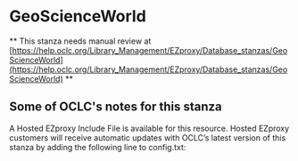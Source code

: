 # GeoScienceWorld
** This stanza needs manual review at [https://help.oclc.org/Library_Management/EZproxy/Database_stanzas/GeoScienceWorld](https://help.oclc.org/Library_Management/EZproxy/Database_stanzas/GeoScienceWorld) **

## Some of OCLC's notes for this stanza

A Hosted EZproxy Include File is available for this resource. Hosted EZproxy customers will receive automatic updates with OCLC&rsquo;s latest version of this stanza by adding the following line to config.txt:

&nbsp;
